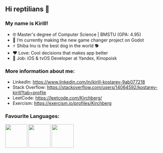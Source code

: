 ## Hi reptilians 🐍
### My name is Kirill!

- 🤓 Master's degree of Computer Science | BMSTU (GPA: 4.95)
- 🌱 I’m currently making the new game changer project on Godot
- ⚡ Shiba Inu is the best dog in the world 🐕
- ❤️ Love: Cool decisions that makes app better
- 💼 Job: iOS & tvOS Developer at Yandex, Kinopoisk

### More information about me:
* LinkedIn: https://www.linkedin.com/in/kirill-kostarev-9ab077218
* Stack Overflow: https://stackoverflow.com/users/14064592/kostarev-kirill?tab=profile
* LeetCode: https://leetcode.com/Kirchberg/
* Exercism: https://exercism.io/profiles/Kirchberg

### Favourite Languages: ###
<div>
  <p>
    <img align="center" src="https://dg8krxphbh767.cloudfront.net/tracks/swift.svg" width="70" height="75">
    <img align="center" src="https://dg8krxphbh767.cloudfront.net/tracks/ruby.svg" width="70" height="75">
    <img align="center" src="https://dg8krxphbh767.cloudfront.net/tracks/csharp.svg" width="70" height="75">
  </p>
</div>
